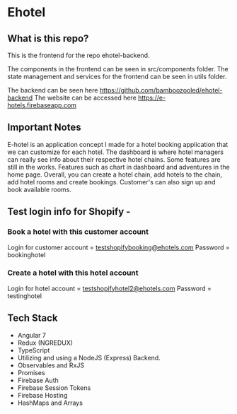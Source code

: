 # Ehotel

## What is this repo?

This is the frontend for the repo ehotel-backend.

The components in the frontend can be seen in src/components folder. The state management and services for the frontend can be seen in utils folder.

The backend can be seen here https://github.com/bamboozooled/ehotel-backend
The website can be accessed here https://e-hotels.firebaseapp.com

## Important Notes

E-hotel is an application concept I made for a hotel booking application that we can customize for each hotel. The dashboard is where hotel managers can really see info about their respective hotel chains. Some features are still in the works. Features such as chart in dashboard and adventures in the home page. Overall, you can create a hotel chain, add hotels to the chain, add hotel rooms and create bookings. Customer's can also sign up and book available rooms.

## Test login info for Shopify - 

### Book a hotel with this customer account
Login for customer account = testshopifybooking@ehotels.com
Password = bookinghotel

### Create a hotel with this hotel account
Login for hotel account = testshopifyhotel2@ehotels.com
Password = testinghotel

## Tech Stack

* Angular 7
* Redux (NGREDUX)
* TypeScript
* Utilizing and using a NodeJS (Express) Backend.
* Observables and RxJS
* Promises
* Firebase Auth
* Firebase Session Tokens
* Firebase Hosting
* HashMaps and Arrays
